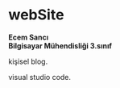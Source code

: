 # webSite

**Ecem Sancı <br/>
Bilgisayar Mühendisliği 3.sınıf<br/>**


kişisel blog.

visual studio code.

